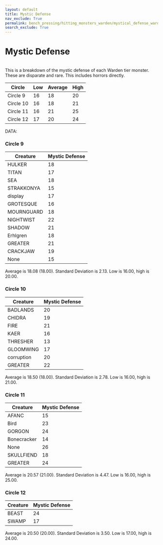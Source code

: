 ```yaml
---
layout: default
title: Mystic Defense
nav_exclude: True
permalink: bench_pressing/hitting_monsters_warden/mystical_defense_warden
search_exclude: True
---
```

# Mystic Defense

<br>
This is a breakdown of the mystic defense of each Warden tier monster. These are disparate and rare. This includes horrors directly.
<br>

| Circle   | Low  | Average  | High |
|----------|------|----------|------|
| Circle 9 |  16  |    18    |  20  |
| Circle 10 |  16  |    18    |  21  |
| Circle 11 |  16  |    21    |  25  |
| Circle 12 |  17  |    20    |  24  |

DATA:
<br>

### Circle 9

| Creature               | Mystic Defense       |
|------------------------|-------------------|
| HULKER           |        18         |
| TITAN            |        17         |
| SEA              |        18         |
| STRAKKONYA       |        15         |
| display          |        17         |
| GROTESQUE        |        16         |
| MOURNGUARD       |        18         |
| NIGHTWIST        |        22         |
| SHADOW           |        21         |
| Erhlgren         |        18         |
| GREATER          |        21         |
| CRACKJAW         |        19         |
| None             |        15         |

Average is 18.08 (18.00). Standard Deviation is 2.13. Low is 16.00, high is 20.00.

### Circle 10

| Creature               | Mystic Defense       |
|------------------------|-------------------|
| BADLANDS         |        20         |
| CHIDRA           |        19         |
| FIRE             |        21         |
| KAER             |        16         |
| THRESHER         |        13         |
| GLOOMWING        |        17         |
| corruption       |        20         |
| GREATER          |        22         |

Average is 18.50 (18.00). Standard Deviation is 2.78. Low is 16.00, high is 21.00.

### Circle 11

| Creature               | Mystic Defense       |
|------------------------|-------------------|
| AFANC            |        15         |
| Bird             |        23         |
| GORGON           |        24         |
| Bonecracker      |        14         |
| None             |        26         |
| SKULLFIEND       |        18         |
| GREATER          |        24         |

Average is 20.57 (21.00). Standard Deviation is 4.47. Low is 16.00, high is 25.00.

### Circle 12

| Creature               | Mystic Defense       |
|------------------------|-------------------|
| BEAST            |        24         |
| SWAMP            |        17         |

Average is 20.50 (20.00). Standard Deviation is 3.50. Low is 17.00, high is 24.00.
